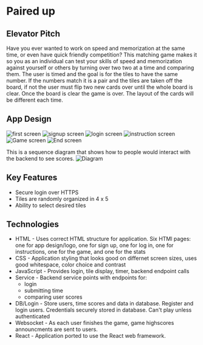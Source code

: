 # Paired up
## Elevator Pitch
Have you ever wanted to work on speed and memorization at the same time, or even have quick friendly competition? This matching game makes it so you as an individual can test your skills of speed and memorization against yourself or others by turning over two two at a time and comparing them. The user is timed and the goal is for the tiles to have the same number. If the numbers match it is a pair and the tiles are taken off the board, if not the user must flip two new cards over until the whole board is clear. Once the board is clear the game is over. The layout of the cards will be different each time.
## App Design
![first screen](https://github.com/chasetheterrible/CS260-startup/blob/main/Screen%20Shot%202024-01-15%20at%209.59.49%20PM.png)
![signup screen](https://github.com/chasetheterrible/CS260-startup/blob/main/Screen%20Shot%202024-01-15%20at%209.59.58%20PM.png)
![login screen](https://github.com/chasetheterrible/CS260-startup/blob/main/Screen%20Shot%202024-01-15%20at%2010.00.12%20PM.png)
![instruction screen](https://github.com/chasetheterrible/CS260-startup/blob/main/Screen%20Shot%202024-01-15%20at%2010.00.24%20PM.png)
![Game screen](https://github.com/chasetheterrible/CS260-startup/blob/main/Screen%20Shot%202024-01-15%20at%2010.00.32%20PM.png)
![End screen](https://github.com/chasetheterrible/CS260-startup/blob/main/Screen%20Shot%202024-01-15%20at%2010.00.48%20PM.png)

This is a sequence diagram that shows how to people would interact with the backend to see scores.
![Diagram](https://github.com/chasetheterrible/CS260-startup/blob/main/Sequence%20diagram.png)

## Key Features
* Secure login over HTTPS
* Tiles are randomly organized in 4 x 5
* Ability to select desired tiles

## Technologies
* HTML - Uses correct HTML structure for application. Six HTMl pages: one for app design/logo, one for sign up, one for log in, one for instructions, one for the game, and one for the stats
* CSS - Application styling that looks good on differnet screen sizes, uses good whitespace, color choice and contrast
* JavaScript - Provides login, tile display, timer, backend endpoint calls
* Service - Backend service points with endpoints for:
  * login
  * submitting time
  * comparing user scores
* DB/Login - Store users, time scores and data in database. Register and login users. Credentials securely stored in database. Can't play unless authenticated
* Websocket - As each user finishes the game, game highscores announcments are sent to users.
* React - Application ported to use the React web framework.
